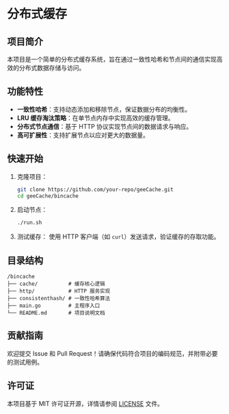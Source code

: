 # 分布式缓存

## 项目简介

本项目是一个简单的分布式缓存系统，旨在通过一致性哈希和节点间的通信实现高效的分布式数据存储与访问。

## 功能特性

- **一致性哈希**：支持动态添加和移除节点，保证数据分布的均衡性。
- **LRU 缓存淘汰策略**：在单节点内存中实现高效的缓存管理。
- **分布式节点通信**：基于 HTTP 协议实现节点间的数据请求与响应。
- **高可扩展性**：支持扩展节点以应对更大的数据量。

## 快速开始

1. 克隆项目：
    ```bash
    git clone https://github.com/your-repo/geeCache.git
    cd geeCache/bincache
    ```

2. 启动节点：
    ```bash
    ./run.sh
    ```

3. 测试缓存：
    使用 HTTP 客户端（如 `curl`）发送请求，验证缓存的存取功能。

## 目录结构

```
/bincache
├── cache/          # 缓存核心逻辑
├── http/           # HTTP 服务实现
├── consistenthash/ # 一致性哈希算法
├── main.go         # 主程序入口
└── README.md       # 项目说明文档
```

## 贡献指南

欢迎提交 Issue 和 Pull Request！请确保代码符合项目的编码规范，并附带必要的测试用例。

## 许可证

本项目基于 MIT 许可证开源，详情请参阅 [LICENSE](./LICENSE) 文件。